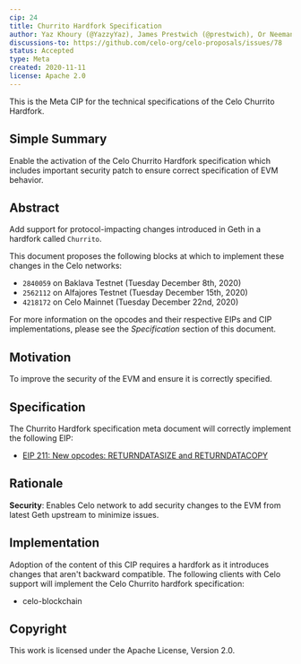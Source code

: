 ```yaml
---
cip: 24
title: Churrito Hardfork Specification 
author: Yaz Khoury (@YazzyYaz), James Prestwich (@prestwich), Or Neeman (@oneeman) 
discussions-to: https://github.com/celo-org/celo-proposals/issues/78
status: Accepted
type: Meta 
created: 2020-11-11 
license: Apache 2.0
---
```


This is the Meta CIP for the technical specifications of the Celo Churrito Hardfork.

## Simple Summary

Enable the activation of the Celo Churrito Hardfork specification which includes important security patch to ensure correct specification of EVM behavior. 

## Abstract

Add support for protocol-impacting changes introduced in Geth in a hardfork called `Churrito`.

This document proposes the following blocks at which to implement these changes in the Celo networks:
- `2840059` on Baklava Testnet (Tuesday December 8th, 2020)
- `2562112` on Alfajores Testnet (Tuesday December 15th, 2020)
- `4218172` on Celo Mainnet (Tuesday December 22nd, 2020)

For more information on the opcodes and their respective EIPs and CIP implementations, please see the _Specification_
section of this document.

## Motivation

To improve the security of the EVM and ensure it is correctly specified.

## Specification

The Churrito Hardfork specification meta document will correctly implement the following EIP:
* [EIP 211: New opcodes: RETURNDATASIZE and RETURNDATACOPY](https://eips.ethereum.org/EIPS/eip-211)

## Rationale

__Security__: Enables Celo network to add security changes to the EVM from latest Geth upstream to minimize issues. 

## Implementation

Adoption of the content of this CIP requires a hardfork as it introduces changes that aren't backward compatible. The following clients with Celo support will implement the Celo Churrito hardfork specification:
- celo-blockchain

## Copyright

This work is licensed under the Apache License, Version 2.0.
